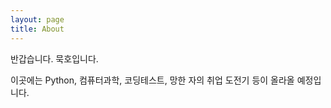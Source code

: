 ```yaml
---
layout: page
title: About
---
```


반갑습니다. 묵호입니다.

이곳에는 Python, 컴퓨터과학, 코딩테스트, 망한 자의 취업 도전기 등이 올라올 예정입니다.